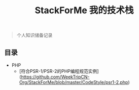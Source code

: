 <h1 align="center">StackForMe 我的技术栈</h1>

<br/>

> 个人知识储备记录

## 目录

- PHP 
  - [符合PSR-1/PSR-2的PHP编程规范实例] (https://github.com/WeekTripCN-Org/StackForMe/blob/master/CodeStyle/psr1-2.php)
